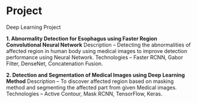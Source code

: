 # Project

Deep Learning Project 


**1. Abnormality Detection for Esophagus using Faster Region Convolutional Neural Network**
Description – Detecting the abnormalities of affected region in human body using medical images to improve detection performance using Neural Network.
Technologies – Faster RCNN, Gabor Filter, DenseNet, Concatenation Fusion.

**2. Detection and Segmentation of Medical Images using Deep Learning Method**
Description – To discover affected region based on masking method and segmenting the affected part from given Medical images.
Technologies – Active Contour, Mask RCNN, TensorFlow, Keras.
